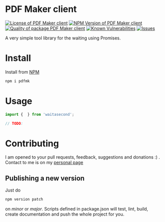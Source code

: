 # PDF Maker client

<!--Badges-->

 [![License of PDF Maker client](https://img.shields.io/github/license/hejny/pdfmk.svg?style=flat)](https://github.com/hejny/pdfmk/blob/master/LICENSE)
 [![NPM Version of PDF Maker client](https://badge.fury.io/js/pdfmk.svg)](https://www.npmjs.com/package/pdfmk)
 [![Quality of package PDF Maker client](https://packagequality.com/shield/pdfmk.svg)](https://packagequality.com/#?package=pdfmk)
 [![Known Vulnerabilities](https://snyk.io/test/github/hejny/pdfmk/badge.svg)](https://snyk.io/test/github/hejny/pdfmk)
 [![Issues](https://img.shields.io/github/issues/hejny/pdfmk.svg?style=flat)](https://github.com/hejny/pdfmk/issues)

<!--/Badges-->

A very simple tool library for the waiting using Promises.

# Install

Install from [NPM](https://www.npmjs.com/package/pdfmk)

```bash
npm i pdfmk
```

# Usage



```typescript
import {  } from 'waitasecond';

// TODO:
```


# Contributing

I am opened to your pull requests, feedback, suggestions and donations :) . Contact to me is on my [personal page](https://www.pavolhejny.com)

## Publishing a new version

Just do

```bash
npm version patch
```
on *minor* or *major*. Scripts defined in package.json will test, lint, build, create documentation and push the whole project for you.
